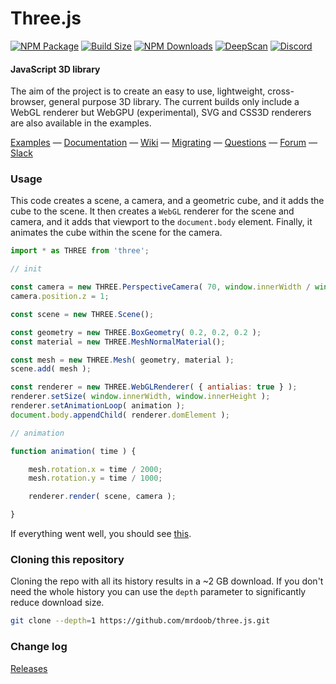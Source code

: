 Three.js
========

[![NPM Package][npm]][npm-url]
[![Build Size][build-size]][build-size-url]
[![NPM Downloads][npm-downloads]][npmtrends-url]
[![DeepScan][deepscan]][deepscan-url]
[![Discord][discord]][discord-url]

#### JavaScript 3D library ####

The aim of the project is to create an easy to use, lightweight, cross-browser, general purpose 3D library. The current builds only include a WebGL renderer but WebGPU (experimental), SVG and CSS3D renderers are also available in the examples.

[Examples](https://threejs.org/examples/) &mdash;
[Documentation](https://threejs.org/docs/) &mdash;
[Wiki](https://github.com/mrdoob/three.js/wiki) &mdash;
[Migrating](https://github.com/mrdoob/three.js/wiki/Migration-Guide) &mdash;
[Questions](https://stackoverflow.com/questions/tagged/three.js) &mdash;
[Forum](https://discourse.threejs.org/) &mdash;
[Slack](https://join.slack.com/t/threejs/shared_invite/zt-rnuegz5e-FQpc6YboDVW~5idlp7GfDw)

### Usage ###

This code creates a scene, a camera, and a geometric cube, and it adds the cube to the scene. It then creates a `WebGL` renderer for the scene and camera, and it adds that viewport to the `document.body` element. Finally, it animates the cube within the scene for the camera.

```javascript
import * as THREE from 'three';

// init

const camera = new THREE.PerspectiveCamera( 70, window.innerWidth / window.innerHeight, 0.01, 10 );
camera.position.z = 1;

const scene = new THREE.Scene();

const geometry = new THREE.BoxGeometry( 0.2, 0.2, 0.2 );
const material = new THREE.MeshNormalMaterial();

const mesh = new THREE.Mesh( geometry, material );
scene.add( mesh );

const renderer = new THREE.WebGLRenderer( { antialias: true } );
renderer.setSize( window.innerWidth, window.innerHeight );
renderer.setAnimationLoop( animation );
document.body.appendChild( renderer.domElement );

// animation

function animation( time ) {

	mesh.rotation.x = time / 2000;
	mesh.rotation.y = time / 1000;

	renderer.render( scene, camera );

}
```

If everything went well, you should see [this](https://jsfiddle.net/7u84j6kp/).

### Cloning this repository ###

Cloning the repo with all its history results in a ~2 GB download. If you don't need the whole history you can use the `depth` parameter to significantly reduce download size.

```sh
git clone --depth=1 https://github.com/mrdoob/three.js.git
```

### Change log ###

[Releases](https://github.com/mrdoob/three.js/releases)


[npm]: https://img.shields.io/npm/v/three
[npm-url]: https://www.npmjs.com/package/three
[build-size]: https://badgen.net/bundlephobia/minzip/three
[build-size-url]: https://bundlephobia.com/result?p=three
[npm-downloads]: https://img.shields.io/npm/dw/three
[npmtrends-url]: https://www.npmtrends.com/three
[deepscan]: https://deepscan.io/api/teams/16600/projects/19901/branches/525701/badge/grade.svg
[deepscan-url]: https://deepscan.io/dashboard#view=project&tid=16600&pid=19901&bid=525701
[discord]: https://img.shields.io/discord/685241246557667386
[discord-url]: https://discord.gg/56GBJwAnUS

